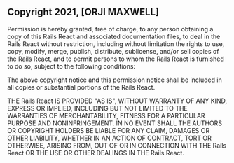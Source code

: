 ## Copyright 2021, [ORJI MAXWELL]


Permission is hereby granted, free of charge, to any person obtaining a copy of this Rails React and associated documentation files, to deal in the Rails React without restriction, including without limitation the rights to use, copy, modify, merge, publish, distribute, sublicense, and/or sell copies of the Rails React, and to permit persons to whom the Rails React is furnished to do so, subject to the following conditions:

The above copyright notice and this permission notice shall be included in all copies or substantial portions of the Rails React.

THE Rails React IS PROVIDED "AS IS", WITHOUT WARRANTY OF ANY KIND, EXPRESS OR IMPLIED, INCLUDING BUT NOT LIMITED TO THE WARRANTIES OF MERCHANTABILITY, FITNESS FOR A PARTICULAR PURPOSE AND NONINFRINGEMENT. IN NO EVENT SHALL THE AUTHORS OR COPYRIGHT HOLDERS BE LIABLE FOR ANY CLAIM, DAMAGES OR OTHER LIABILITY, WHETHER IN AN ACTION OF CONTRACT, TORT OR OTHERWISE, ARISING FROM, OUT OF OR IN CONNECTION WITH THE Rails React OR THE USE OR OTHER DEALINGS IN THE Rails React.
